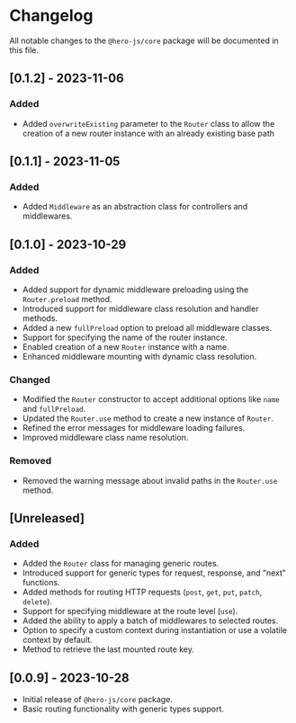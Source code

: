 # Changelog

All notable changes to the `@hero-js/core` package will be documented in this file.

## [0.1.2] - 2023-11-06

### Added

- Added `overwriteExisting` parameter to the `Router` class to allow the creation of a new router instance with an already existing base path

## [0.1.1] - 2023-11-05

### Added

- Added `Middleware` as an abstraction class for controllers and middlewares.

## [0.1.0] - 2023-10-29

### Added

- Added support for dynamic middleware preloading using the `Router.preload` method.
- Introduced support for middleware class resolution and handler methods.
- Added a new `fullPreload` option to preload all middleware classes.
- Support for specifying the name of the router instance.
- Enabled creation of a new `Router` instance with a name.
- Enhanced middleware mounting with dynamic class resolution.

### Changed

- Modified the `Router` constructor to accept additional options like `name` and `fullPreload`.
- Updated the `Router.use` method to create a new instance of `Router`.
- Refined the error messages for middleware loading failures.
- Improved middleware class name resolution.

### Removed

- Removed the warning message about invalid paths in the `Router.use` method.

## [Unreleased]

### Added

- Added the `Router` class for managing generic routes.
- Introduced support for generic types for request, response, and "next" functions.
- Added methods for routing HTTP requests (`post`, `get`, `put`, `patch`, `delete`).
- Support for specifying middleware at the route level (`use`).
- Added the ability to apply a batch of middlewares to selected routes.
- Option to specify a custom context during instantiation or use a volatile context by default.
- Method to retrieve the last mounted route key.

## [0.0.9] - 2023-10-28

- Initial release of `@hero-js/core` package.
- Basic routing functionality with generic types support.
